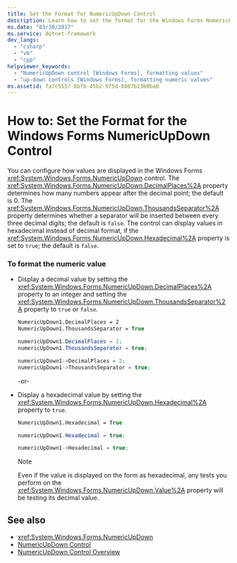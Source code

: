 ```yaml
---
title: Set the Format for NumericUpDown Control
description: Learn how to set the format for the Windows Forms NumericUpDown control, by means of code samples in Visual Basic, C#, and CPP.
ms.date: "03/30/2017"
ms.service: dotnet-framework
dev_langs: 
  - "csharp"
  - "vb"
  - "cpp"
helpviewer_keywords: 
  - "NumericUpDown control [Windows Forms], formatting values"
  - "up-down controls [Windows Forms], formatting numeric values"
ms.assetid: fa7c5557-6bfb-45b2-975d-8887b23b0ba0
---
```

# How to: Set the Format for the Windows Forms NumericUpDown Control

You can configure how values are displayed in the Windows Forms <xref:System.Windows.Forms.NumericUpDown> control. The <xref:System.Windows.Forms.NumericUpDown.DecimalPlaces%2A> property determines how many numbers appear after the decimal point; the default is 0. The <xref:System.Windows.Forms.NumericUpDown.ThousandsSeparator%2A> property determines whether a separator will be inserted between every three decimal digits; the default is `false`. The control can display values in hexadecimal instead of decimal format, if the <xref:System.Windows.Forms.NumericUpDown.Hexadecimal%2A> property is set to `true`; the default is `false`.

### To format the numeric value

- Display a decimal value by setting the <xref:System.Windows.Forms.NumericUpDown.DecimalPlaces%2A> property to an integer and setting the <xref:System.Windows.Forms.NumericUpDown.ThousandsSeparator%2A> property to `true` or `false`.

    ```vb
    NumericUpDown1.DecimalPlaces = 2
    NumericUpDown1.ThousandsSeparator = True
    ```

    ```csharp
    numericUpDown1.DecimalPlaces = 2;
    numericUpDown1.ThousandsSeparator = true;
    ```

    ```cpp
    numericUpDown1->DecimalPlaces = 2;
    numericUpDown1->ThousandsSeparator = true;
    ```

     -or-

- Display a hexadecimal value by setting the <xref:System.Windows.Forms.NumericUpDown.Hexadecimal%2A> property to `true`.

    ```vb
    NumericUpDown1.Hexadecimal = True
    ```

    ```csharp
    numericUpDown1.Hexadecimal = true;
    ```

    ```cpp
    numericUpDown1->Hexadecimal = true;
    ```

    > [!NOTE]
    > Even if the value is displayed on the form as hexadecimal, any tests you perform on the <xref:System.Windows.Forms.NumericUpDown.Value%2A> property will be testing its decimal value.

## See also

- <xref:System.Windows.Forms.NumericUpDown>
- [NumericUpDown Control](numericupdown-control-windows-forms.md)
- [NumericUpDown Control Overview](numericupdown-control-overview-windows-forms.md)
